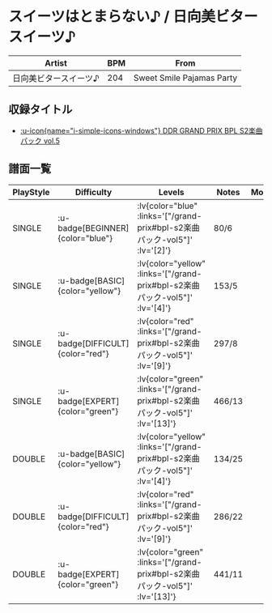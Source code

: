 # スイーツはとまらない♪ / 日向美ビタースイーツ♪

|Artist|BPM|From|
|------|---|----|
|日向美ビタースイーツ♪|204|Sweet Smile Pajamas Party|

## 収録タイトル

- [ :u-icon{name="i-simple-icons-windows"} DDR GRAND PRIX BPL S2楽曲パック vol.5](/grand-prix#bpl-s2楽曲パック-vol5)

## 譜面一覧

|PlayStyle|Difficulty|Levels|Notes|Movie|
|---------|----------|------|-----|-----|
|SINGLE| :u-badge[BEGINNER]{color="blue"} | :lv{color="blue" :links='["/grand-prix#bpl-s2楽曲パック-vol5"]' :lv='[2]'} |80/6||
|SINGLE| :u-badge[BASIC]{color="yellow"} | :lv{color="yellow" :links='["/grand-prix#bpl-s2楽曲パック-vol5"]' :lv='[4]'} |153/5||
|SINGLE| :u-badge[DIFFICULT]{color="red"} | :lv{color="red" :links='["/grand-prix#bpl-s2楽曲パック-vol5"]' :lv='[9]'} |297/8||
|SINGLE| :u-badge[EXPERT]{color="green"} | :lv{color="green" :links='["/grand-prix#bpl-s2楽曲パック-vol5"]' :lv='[13]'} |466/13||
|DOUBLE| :u-badge[BASIC]{color="yellow"} | :lv{color="yellow" :links='["/grand-prix#bpl-s2楽曲パック-vol5"]' :lv='[4]'} |134/25||
|DOUBLE| :u-badge[DIFFICULT]{color="red"} | :lv{color="red" :links='["/grand-prix#bpl-s2楽曲パック-vol5"]' :lv='[9]'} |286/22||
|DOUBLE| :u-badge[EXPERT]{color="green"} | :lv{color="green" :links='["/grand-prix#bpl-s2楽曲パック-vol5"]' :lv='[13]'} |441/11||
